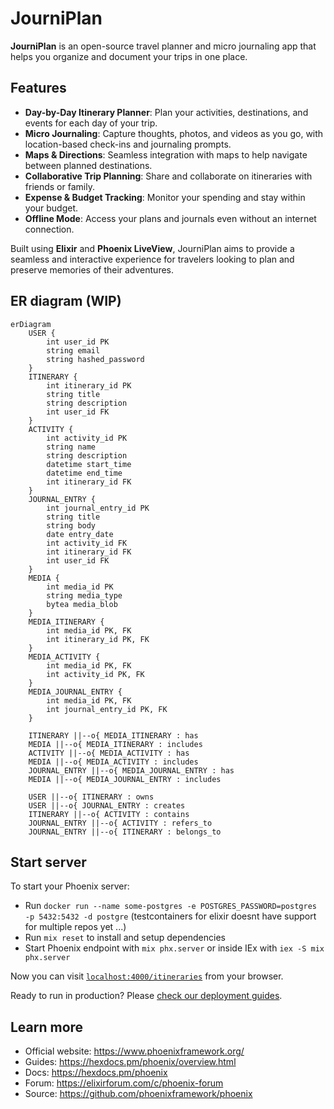 # JourniPlan

**JourniPlan** is an open-source travel planner and micro journaling app that helps you organize and document your trips in one place. 

## Features
- **Day-by-Day Itinerary Planner**: Plan your activities, destinations, and events for each day of your trip.
- **Micro Journaling**: Capture thoughts, photos, and videos as you go, with location-based check-ins and journaling prompts.
- **Maps & Directions**: Seamless integration with maps to help navigate between planned destinations.
- **Collaborative Trip Planning**: Share and collaborate on itineraries with friends or family.
- **Expense & Budget Tracking**: Monitor your spending and stay within your budget.
- **Offline Mode**: Access your plans and journals even without an internet connection.

Built using **Elixir** and **Phoenix LiveView**, JourniPlan aims to provide a seamless and interactive experience for travelers looking to plan and preserve memories of their adventures.

## ER diagram (WIP)

```mermaid
erDiagram
    USER {
        int user_id PK
        string email
        string hashed_password
    }
    ITINERARY {
        int itinerary_id PK
        string title
        string description
        int user_id FK
    }
    ACTIVITY {
        int activity_id PK
        string name
        string description
        datetime start_time
        datetime end_time
        int itinerary_id FK
    }
    JOURNAL_ENTRY {
        int journal_entry_id PK
        string title
        string body
        date entry_date
        int activity_id FK
        int itinerary_id FK
        int user_id FK
    }
    MEDIA {
        int media_id PK
        string media_type
        bytea media_blob
    }
    MEDIA_ITINERARY {
        int media_id PK, FK
        int itinerary_id PK, FK
    }
    MEDIA_ACTIVITY {
        int media_id PK, FK
        int activity_id PK, FK
    }
    MEDIA_JOURNAL_ENTRY {
        int media_id PK, FK
        int journal_entry_id PK, FK
    }

    ITINERARY ||--o{ MEDIA_ITINERARY : has
    MEDIA ||--o{ MEDIA_ITINERARY : includes
    ACTIVITY ||--o{ MEDIA_ACTIVITY : has
    MEDIA ||--o{ MEDIA_ACTIVITY : includes
    JOURNAL_ENTRY ||--o{ MEDIA_JOURNAL_ENTRY : has
    MEDIA ||--o{ MEDIA_JOURNAL_ENTRY : includes

    USER ||--o{ ITINERARY : owns
    USER ||--o{ JOURNAL_ENTRY : creates
    ITINERARY ||--o{ ACTIVITY : contains
    JOURNAL_ENTRY ||--o{ ACTIVITY : refers_to
    JOURNAL_ENTRY ||--o{ ITINERARY : belongs_to
```

## Start server 

To start your Phoenix server:

  * Run `docker run --name some-postgres -e POSTGRES_PASSWORD=postgres -p 5432:5432 -d postgre` (testcontainers for elixir doesnt have support for multiple repos yet ...)
  * Run `mix reset` to install and setup dependencies
  * Start Phoenix endpoint with `mix phx.server` or inside IEx with `iex -S mix phx.server`

Now you can visit [`localhost:4000/itineraries`](http://localhost:4000/itineraries) from your browser.

Ready to run in production? Please [check our deployment guides](https://hexdocs.pm/phoenix/deployment.html).

## Learn more

  * Official website: https://www.phoenixframework.org/
  * Guides: https://hexdocs.pm/phoenix/overview.html
  * Docs: https://hexdocs.pm/phoenix
  * Forum: https://elixirforum.com/c/phoenix-forum
  * Source: https://github.com/phoenixframework/phoenix
